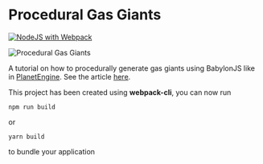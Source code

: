 # Procedural Gas Giants

[![NodeJS with Webpack](https://github.com/BarthPaleologue/procedural-gas-giants/actions/workflows/webpack.yml/badge.svg)](https://github.com/BarthPaleologue/procedural-gas-giants/actions/workflows/webpack.yml)

![Procedural Gas Giants](cover.png)

A tutorial on how to procedurally generate gas giants using BabylonJS like in [PlanetEngine](https://barth.paleologue.fr/planetEngine). See the article [here](https://medium.com/@barth_29567/procedural-gas-giants-f2a61bc6bd97).

This project has been created using **webpack-cli**, you can now run

```
npm run build
```

or

```
yarn build
```

to bundle your application
